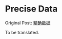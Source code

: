 # Precise Data

Original Post: [精确数据](https://wiki.pvz1.com/doku.php?id=%E6%8A%80%E6%9C%AF:%E7%B2%BE%E7%A1%AE%E6%95%B0%E6%8D%AE)

To be translated.
